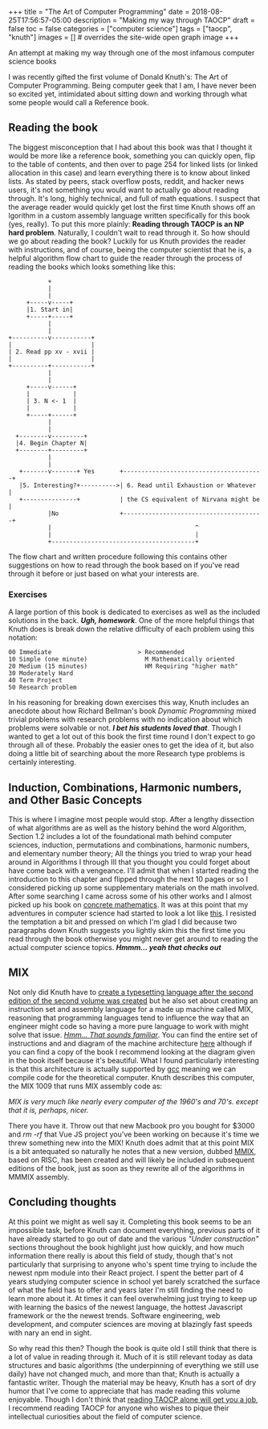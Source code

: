 +++
title = "The Art of Computer Programming"
date = 2018-08-25T17:56:57-05:00
description = "Making my way through TAOCP"
draft = false
toc = false
categories = ["computer science"]
tags = ["taocp", "knuth"]
images = [] # overrides the site-wide open graph image
+++

An attempt at making my way through one of the most infamous computer science books

I was recently gifted the first volume of Donald Knuth's: The Art of Computer Programming. Being computer geek that I am, I have never been so excited yet, intimidated about sitting down and working through what some people would call a Reference book.

<!--more-->

## Reading the book

The biggest misconception that I had about this book was that I thought it would be more like a reference book, something you can quickly open, flip to the table of contents, and then over to page 254 for linked lists (or linked allocation in this case) and learn everything there is to know about linked lists. As stated by peers, stack overflow posts, reddit, and hacker news users, it's not something you would want to actually go about reading through. It's long, highly technical, and full of math equations. I suspect that the average reader would quickly get lost the first time Knuth shows off an lgorithm in a custom assembly language written specifically for this book (yes, really). To put this more plainly: <b>Reading through TAOCP is an NP hard problem</b>. Naturally, I couldn't wait to read through it. So how should we go about reading the book? Luckily for us Knuth provides the reader with instructions, and of course, being the computer scientist that he is, a helpful algorithm flow chart to guide the reader through the process of reading the books which looks something like this:

```
           +
           |
           |
     +-----v-----+
     |1. Start in|
     +-----+-----+
           |
           |
+----------v-----------+
|                      |
| 2. Read pp xv - xvii |
|                      |
+----------+-----------+
           |
           |
     +-----v------+
     |            |
     | 3. N <- 1  |
     |            |
     +-----+------+
           |
           |
  +--------v---------+
  |4. Begin Chapter N|
  +--------+---------+
           |
           |
   +-------v-------+ Yes       +---------------------------------------+
   |5. Interesting?+---------->| 6. Read until Exhaustion or Whatever  |
   +---------------+           | the CS equivalent of Nirvana might be |
           |No                 +---------------------------------------+
           |                                        ^
           |                                        |
           +----------------------------------------+
```

The flow chart and written procedure following this contains other suggestions on how to read through the book based on if you've read through it before or just based on what your interests are.

### Exercises

A large portion of this book is dedicated to exercises as well as the included solutions in the back. <b><i>Ugh, homework</i></b>. One of the more helpful things that Knuth does is break down the relative difficulty of each problem using this notation:

```
00 Immediate                        > Recommended
10 Simple (one minute)                M Mathematically oriented
20 Medium (15 minutes)                HM Requiring "higher math"
30 Moderately Hard
40 Term Project 
50 Research problem
```

In his reasoning for breaking down exercises this way, Knuth includes an anecdote about how Richard Bellman's book <i>Dynamic Programming</i> mixed trivial problems with research problems with no indication about which problems were solvable or not. <b><i>I bet his students loved that</i></b>. Though I wanted to get a lot out of this book the first time round I don't expect to go through all of these. Probably the easier ones to get the idea of it, but also doing a little bit of searching about the more Research type problems is certainly interesting.

## Induction, Combinations, Harmonic numbers, and Other Basic Concepts

This is where I imagine most people would stop. After a lengthy dissection of what algorithms are as well as the history behind the word Algorithm, Section 1.2 includes a lot of the foundational math behind computer sciences, induction, permutations and combinations, harmonic numbers, and elementary number theory; All the things you tried to wrap your head around in Algorithms I through III that you thought you could forget about have come back with a vengeance. I'll admit that when I started reading the introduction to this chapter and flipped through the next 10 pages or so I considered picking up some supplementary materials on the math involved. After some searching I came across some of his other works and I almost picked up his book on [concrete mathematics](https://www.amazon.com/dp/0201558025/). It was at this point that my adventures in computer science had started to look a lot like [this](https://www.youtube.com/watch?v=AbSehcT19u0). I resisted the temptation a bit and pressed on which I'm glad I did because two paragraphs down Knuth suggests you lightly skim this the first time you read through the book otherwise you might never get around to reading the actual computer science topics. <b><i>Hmmm... yeah that checks out</i></b>

## MIX

Not only did Knuth have to [create a typesetting language after the second edition of the second volume was created](https://en.wikipedia.org/wiki/TeX#History) but he also set about creating an instruction set and assembly language for a made up machine called MIX, reasoning that programming languages tend to influence the way that an engineer might code so having a more pure language to work with might solve that issue. <i>[Hmm... That sounds familiar](https://www.youtube.com/watch?v=AbSehcT19u0)</i>. You can find the entire set of instructions and and diagram of the machine architecture [here](https://en.wikipedia.org/wiki/MIX) although if you can find a copy of the book I recommend looking at the diagram given in the book itself because it's beautiful. What I found particularly interesting is that this architecture is actually supported by [gcc](https://gcc.gnu.org/onlinedocs/gcc/MMIX-Options.html) meaning we can compile code for the theoretical computer. Knuth describes this computer, the MIX 1009 that runs MIX assembly code as:

<i>MIX is very much like nearly every computer of the 1960's and 70's. except that it is, perhaps, nicer.</i>

There you have it. Throw out that new Macbook pro you bought for $3000 and <i>rm -rf</i> that Vue JS project you've been working on because it's time we threw something new into the MIX! Knuth does admit that at this point MIX is a bit antequated so naturally he notes that a new version, dubbed [MMIX](http://mmix.cs.hm.edu/index.html), based on RISC, has been created and will likely be included in subsequent editions of the book, just as soon as they rewrite all of the algorithms in MMMIX assembly.

## Concluding thoughts

At this point we might as well say it. Completing this book seems to be an impossible task, before Knuth can document everything, previous parts of it have already started to go out of date and the various <i>"Under construction"</i> sections throughout the book highlight just how quickly, and how much information there really is about this field of study, though that's not particularly that surprising to anyone who's spent time trying to include the newest npm module into their React project. I spent the better part of 4 years studying computer science in school yet barely scratched the surface of what the field has to offer and years later I'm still finding the need to learn more about it. At times it can feel overwhelming just trying to keep up with learning the basics of the newest language, the hottest Javascript framework or the the newest trends. Software engineering, web development, and computer sciences are moving at blazingly fast speeds with nary an end in sight. 

So why read this then? Though the book is quite old I still think that there is a lot of value in reading through it. Much of it is still relevant today as data structures and basic algorithms (the underpinning of everything we still use daily) have not changed much, and more than that; Knuth is actually a fantastic writer. Though the material may be heavy, Knuth has a sort of dry humor that I've come to appreciate that has made reading this volume enjoyable. Though I don't think that [reading TAOCP alone will get you a job](https://www.businessinsider.com/bill-gates-loves-donald-knuth-the-art-of-computer-programming-2016-4), I recommend reading TAOCP for anyone who wishes to pique their intellectual curiosities about the field of computer science.